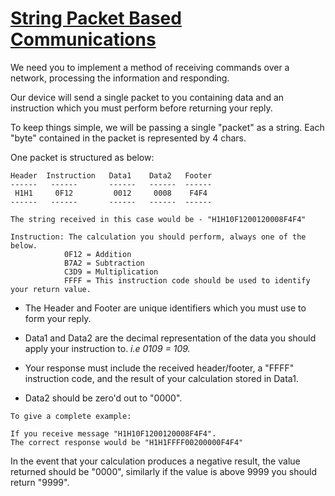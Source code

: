 # [String Packet Based Communications](https://www.codewars.com/kata/string-packet-based-communications "https://www.codewars.com/kata/5b2be37991c7460d17000009")

We need you to implement a method of receiving commands over a network, processing the information and responding.

Our device will send a single packet to you containing data and an instruction which you must perform before returning your reply.

To keep things simple, we will be passing a single "packet" as a string. 
Each "byte" contained in the packet is represented by 4 chars.



One packet is structured as below:
```
Header  Instruction   Data1    Data2   Footer
------   ------       ------   ------  ------
 H1H1     0F12         0012     0008    F4F4
------   ------       ------   ------  ------

The string received in this case would be - "H1H10F1200120008F4F4"

Instruction: The calculation you should perform, always one of the below.
            0F12 = Addition
            B7A2 = Subtraction
            C3D9 = Multiplication
            FFFF = This instruction code should be used to identify your return value.
``` 
- The Header and Footer are unique identifiers which you must use to form your reply.

- Data1 and Data2 are the decimal representation of the data you should apply your instruction to. _i.e 0109 = 109._

- Your response must include the received header/footer, a "FFFF" instruction code, and the result of your calculation stored in Data1.

- Data2 should be zero'd out to "0000".


```
To give a complete example:

If you receive message "H1H10F1200120008F4F4".
The correct response would be "H1H1FFFF00200000F4F4"

```
In the event that your calculation produces a negative result, the value returned should be "0000", similarly if the value is above 9999 you should return "9999".